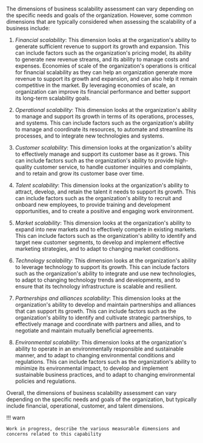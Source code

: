 The dimensions of business scalability assessment can vary depending on the specific needs and goals of the organization. However, some common dimensions that are typically
considered when assessing the scalability of a business include:

1. _Financial scalability_: This dimension looks at the organization's ability to generate sufficient revenue to support its growth and expansion. 
 This can include factors such as the organization's pricing model, its ability to generate new revenue streams, and its ability to manage costs and expenses. Economies 
of scale of the organization's operations is critical for financial scalability as they can help an organization generate more revenue to support its growth and expansion,
and can also help it remain competitive in the market. By leveraging economies of scale, an organization can improve its financial performance and better support its 
long-term scalability goals.


2. _Operational scalability_: This dimension looks at the organization's ability to manage and support its growth in terms of its operations, processes, and systems.
This can include factors such as the organization's ability to manage and coordinate its resources, to automate and streamline its processes, and to integrate new 
technologies and systems.


3. _Customer scalability_: This dimension looks at the organization's ability to effectively manage and support its customer base as it grows. This can include factors
 such as the organization's ability to provide high-quality customer service, to handle customer inquiries and complaints, and to retain and grow its customer base 
 over time.


4. _Talent scalability_: This dimension looks at the organization's ability to attract, develop, and retain the talent it needs to support its growth. This can include
factors such as the organization's ability to recruit and onboard new employees, to provide training and development opportunities, and to create a positive and 
engaging work environment.


5. _Market scalability_: This dimension looks at the organization's ability to expand into new markets and to effectively compete in existing markets. This can include
factors such as the organization's ability to identify and target new customer segments, to develop and implement effective marketing strategies, and to adapt to 
changing market conditions.


6. _Technology scalability_: This dimension looks at the organization's ability to leverage technology to support its growth. This can include factors such as the
organization's ability to integrate and use new technologies, to adapt to changing technology trends and developments, and to ensure that its technology infrastructure
is scalable and resilient.


7. _Partnerships and alliances scalability_: This dimension looks at the organization's ability to develop and maintain partnerships and alliances that can support
its growth. This can include factors such as the organization's ability to identify and cultivate strategic partnerships, to effectively manage and coordinate with
partners and allies, and to negotiate and maintain mutually beneficial agreements.


8. _Environmental scalability_: This dimension looks at the organization's ability to operate in an environmentally responsible and sustainable manner, 
and to adapt to changing environmental conditions and regulations. This can include factors such as the organization's ability to minimize its environmental impact, 
to develop and implement sustainable business practices, and to adapt to changing environmental policies and regulations.


   
Overall, the dimensions of business scalability assessment can vary depending on the specific needs and goals of the organization, but typically include financial, operational, customer, and talent dimensions.


!!! warn

    Work in progress, describe the various measurable dimensions and concerns related to this capability
